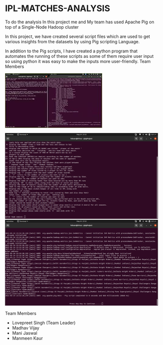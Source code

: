 # IPL-MATCHES-ANALYSIS

To do the analysis In this project me and My team has used Apache Pig on top of a Single-Node Hadoop cluster

In this project, we have created several script files which are used to get various insights from the datasets by using Pig scripting Language.

In addition to the Pig scripts, I have created a python program that automates the running of these scripts as some of them require user input so using python it was easy to make the inputs more user-friendly.
Team Members

[![IPL-MATCHES-ANALYSIS](mq2.jpg)](https://www.youtube.com/embed/lm-k9ckhZaU "IPL-MATCHES-ANALYSIS")

![SS-1](SS-1.png)
![SS-2](SS-2.png)




Team Members

* Lovepreet Singh (Team Leader)
* Madhav Vijay
* Mani Jaswal
* Manmeen Kaur
